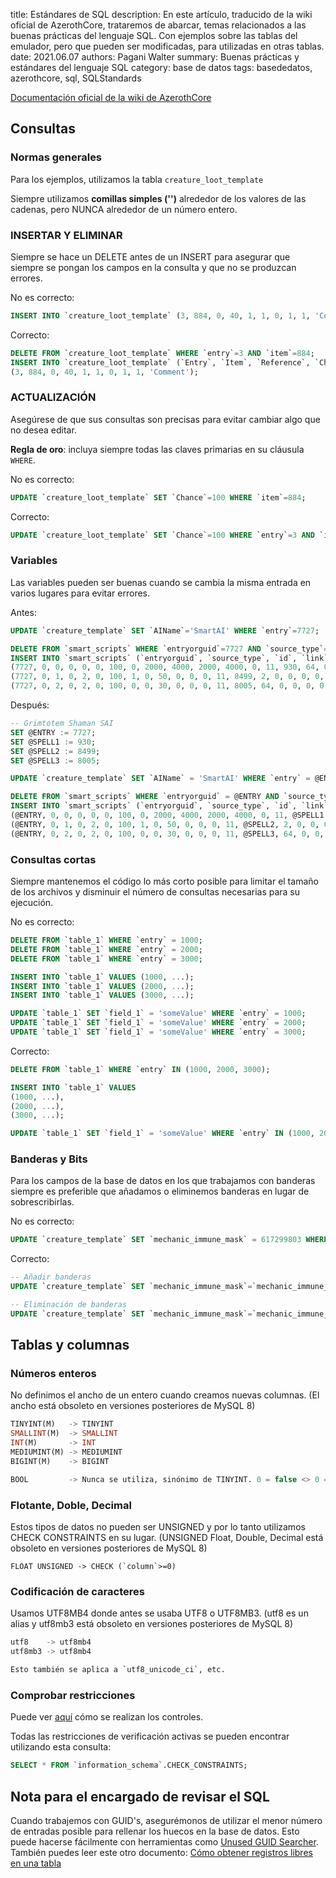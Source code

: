 title: Estándares de SQL
description: En este artículo, traducido de la wiki oficial de AzerothCore, trataremos de abarcar, temas relacionados a las buenas prácticas del lenguaje SQL. Con ejemplos sobre las tablas del emulador, pero que pueden ser modificadas, para utilizadas en otras tablas.
date: 2021.06.07
authors: Pagani Walter
summary: Buenas prácticas y estándares del lenguaje SQL
category: base de datos
tags: basededatos, azerothcore, sql, SQLStandards

[Documentación oficial de la wiki de AzerothCore](https://www.azerothcore.org/wiki/sql-standards)

## Consultas

### Normas generales

Para los ejemplos, utilizamos la tabla `creature_loot_template`

Siempre utilizamos **comillas simples ('')** alrededor de los valores de las cadenas, pero NUNCA alrededor de un número entero.

### INSERTAR Y ELIMINAR

Siempre se hace un DELETE antes de un INSERT para asegurar que siempre se pongan los campos en la consulta y que no se produzcan errores.

No es correcto:

```sql
INSERT INTO `creature_loot_template` (3, 884, 0, 40, 1, 1, 0, 1, 1, 'Comment');
```

Correcto:

```sql
DELETE FROM `creature_loot_template` WHERE `entry`=3 AND `item`=884;
INSERT INTO `creature_loot_template` (`Entry`, `Item`, `Reference`, `Chance`, `QuestRequired`, `LootMode`, `GroupId`, `MinCount`, `MaxCount`, `Comment`) VALUES 
(3, 884, 0, 40, 1, 1, 0, 1, 1, 'Comment');
```

### ACTUALIZACIÓN

Asegúrese de que sus consultas son precisas para evitar cambiar algo que no desea editar.

**Regla de oro**: incluya siempre todas las claves primarias en su cláusula `WHERE`.

No es correcto:

```sql
UPDATE `creature_loot_template` SET `Chance`=100 WHERE `item`=884;
```

Correcto:

```sql
UPDATE `creature_loot_template` SET `Chance`=100 WHERE `entry`=3 AND `item`=884;
```

### Variables

Las variables pueden ser buenas cuando se cambia la misma entrada en varios lugares para evitar errores.

Antes:

```sql
UPDATE `creature_template` SET `AIName`='SmartAI' WHERE `entry`=7727;

DELETE FROM `smart_scripts` WHERE `entryorguid`=7727 AND `source_type`=0;
INSERT INTO `smart_scripts` (`entryorguid`, `source_type`, `id`, `link`, `event_type`, `event_phase_mask`, `event_chance`, `event_flags`, `event_param1`, `event_param2`, `event_param3`, `event_param4`, `event_param5`, `action_type`, `action_param1`, `action_param2`, `action_param3`, `action_param4`, `action_param5`, `action_param6`, `target_type`, `target_param1`, `target_param2`, `target_param3`, `target_param4`, `target_x`, `target_y`, `target_z`, `target_o`, `comment`) VALUES 
(7727, 0, 0, 0, 0, 0, 100, 0, 2000, 4000, 2000, 4000, 0, 11, 930, 64, 0, 0, 0, 0, 2, 0, 0, 0, 0, 0, 0, 0, 0, 'Grimtotem Shaman - In Combat - Cast \'Chain Lightning\''),
(7727, 0, 1, 0, 2, 0, 100, 1, 0, 50, 0, 0, 0, 11, 8499, 2, 0, 0, 0, 0, 2, 0, 0, 0, 0, 0, 0, 0, 0, 'Grimtotem Shaman - Between 0-50% Health - Cast \'Fire Nova\' (No Repeat)'),
(7727, 0, 2, 0, 2, 0, 100, 0, 0, 30, 0, 0, 0, 11, 8005, 64, 0, 0, 0, 0, 1, 0, 0, 0, 0, 0, 0, 0, 0, 'Grimtotem Shaman - Between 0-30% Health - Cast \'Healing Wave\'');
```

Después:

```sql
-- Grimtotem Shaman SAI
SET @ENTRY := 7727;
SET @SPELL1 := 930;
SET @SPELL2 := 8499;
SET @SPELL3 := 8005;

UPDATE `creature_template` SET `AIName` = 'SmartAI' WHERE `entry` = @ENTRY;

DELETE FROM `smart_scripts` WHERE `entryorguid` = @ENTRY AND `source_type` = 0;
INSERT INTO `smart_scripts` (`entryorguid`, `source_type`, `id`, `link`, `event_type`, `event_phase_mask`, `event_chance`, `event_flags`, `event_param1`, `event_param2`, `event_param3`, `event_param4`, `event_param5`, `action_type`, `action_param1`, `action_param2`, `action_param3`, `action_param4`, `action_param5`, `action_param6`, `target_type`, `target_param1`, `target_param2`, `target_param3`, `target_param4`, `target_x`, `target_y`, `target_z`, `target_o`, `comment`) VALUES 
(@ENTRY, 0, 0, 0, 0, 0, 100, 0, 2000, 4000, 2000, 4000, 0, 11, @SPELL1, 64, 0, 0, 0, 0, 2, 0, 0, 0, 0, 0, 0, 0, 0, 'Grimtotem Shaman - In Combat - Cast \'Chain Lightning\''),
(@ENTRY, 0, 1, 0, 2, 0, 100, 1, 0, 50, 0, 0, 0, 11, @SPELL2, 2, 0, 0, 0, 0, 2, 0, 0, 0, 0, 0, 0, 0, 0, 'Grimtotem Shaman - Between 0-50% Health - Cast \'Fire Nova\' (No Repeat)'),
(@ENTRY, 0, 2, 0, 2, 0, 100, 0, 0, 30, 0, 0, 0, 11, @SPELL3, 64, 0, 0, 0, 0, 1, 0, 0, 0, 0, 0, 0, 0, 0, 'Grimtotem Shaman - Between 0-30% Health - Cast \'Healing Wave\'');
```


### Consultas cortas

Siempre mantenemos el código lo más corto posible para limitar el tamaño de los archivos y disminuir el número de consultas necesarias para su ejecución.

No es correcto:

```sql
DELETE FROM `table_1` WHERE `entry` = 1000;
DELETE FROM `table_1` WHERE `entry` = 2000;
DELETE FROM `table_1` WHERE `entry` = 3000;

INSERT INTO `table_1` VALUES (1000, ...);
INSERT INTO `table_1` VALUES (2000, ...);
INSERT INTO `table_1` VALUES (3000, ...);

UPDATE `table_1` SET `field_1` = 'someValue' WHERE `entry` = 1000;
UPDATE `table_1` SET `field_1` = 'someValue' WHERE `entry` = 2000;
UPDATE `table_1` SET `field_1` = 'someValue' WHERE `entry` = 3000;
```

Correcto:

```sql
DELETE FROM `table_1` WHERE `entry` IN (1000, 2000, 3000);

INSERT INTO `table_1` VALUES
(1000, ...),
(2000, ...),
(3000, ...);

UPDATE `table_1` SET `field_1` = 'someValue' WHERE `entry` IN (1000, 2000, 3000);
```

### Banderas y Bits

Para los campos de la base de datos en los que trabajamos con banderas siempre es preferible que añadamos o eliminemos banderas en lugar de sobrescribirlas.

No es correcto:

```sql
UPDATE `creature_template` SET `mechanic_immune_mask` = 617299803 WHERE `entry` = 7727;
```

Correcto:

```sql
-- Añadir banderas
UPDATE `creature_template` SET `mechanic_immune_mask`=`mechanic_immune_mask`|64|256|1024 WHERE `entry` = 7727;

-- Eliminación de banderas
UPDATE `creature_template` SET `mechanic_immune_mask`=`mechanic_immune_mask`&~(64|256|1024) WHERE `entry` = 7727;
```

## Tablas y columnas

### Números enteros

No definimos el ancho de un entero cuando creamos nuevas columnas. (El ancho está obsoleto en versiones posteriores de MySQL 8)

```sql
TINYINT(M)   -> TINYINT
SMALLINT(M)  -> SMALLINT
INT(M)       -> INT
MEDIUMINT(M) -> MEDIUMINT
BIGINT(M)    -> BIGINT

BOOL         -> Nunca se utiliza, sinónimo de TINYINT. 0 = false <> 0 = true
```

### Flotante, Doble, Decimal

Estos tipos de datos no pueden ser UNSIGNED y por lo tanto utilizamos CHECK CONSTRAINTS en su lugar. (UNSIGNED Float, Double, Decimal está obsoleto en versiones posteriores de MySQL 8)

```
FLOAT UNSIGNED -> CHECK (`column`>=0)
```

### Codificación de caracteres

Usamos UTF8MB4 donde antes se usaba UTF8 o UTF8MB3. (utf8 es un alias y utf8mb3 está obsoleto en versiones posteriores de MySQL 8)

```sql
utf8    -> utf8mb4
utf8mb3 -> utf8mb4

Esto también se aplica a `utf8_unicode_ci`, etc.
```

### Comprobar restricciones

Puede ver [aquí](https://github.com/Azerothcore/azerothcore-wotlk/blob/master/data/sql/base/db_auth/realmlist.sql) cómo se realizan los controles.

Todas las restricciones de verificación activas se pueden encontrar utilizando esta consulta:

```sql
SELECT * FROM `information_schema`.CHECK_CONSTRAINTS;
```

## Nota para el encargado de revisar el SQL

Cuando trabajemos con GUID's, asegurémonos de utilizar el menor número de entradas posible para rellenar los huecos en la base de datos. Esto puede hacerse fácilmente con herramientas como [Unused GUID Searcher](https://github.com/azerothcore/unused-guid-search).
También puedes leer este otro documento: [Cómo obtener registros libres en una tabla](https://pangolp.github.io/como-obtener-registros-libres-en-una-tabla.html)
